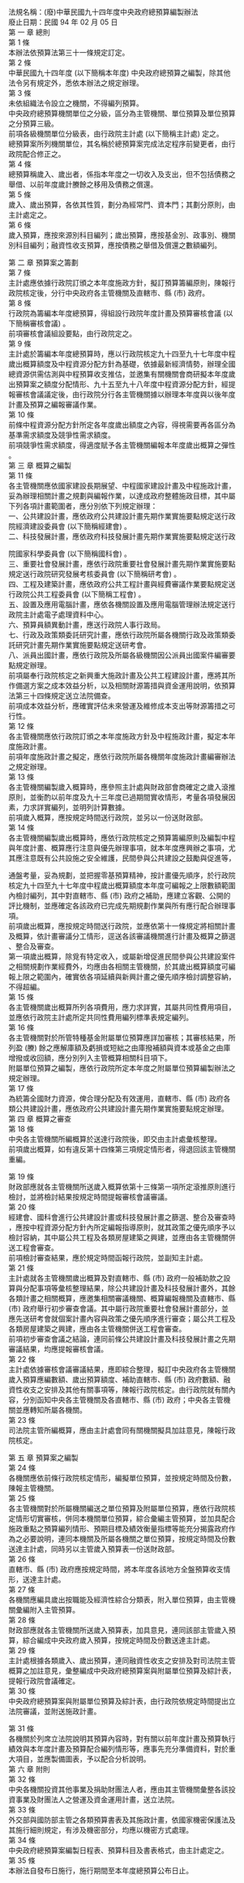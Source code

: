 法規名稱：(廢)中華民國九十四年度中央政府總預算編製辦法  
廢止日期：民國 94 年 02 月 05 日  
第 一 章 總則  
第 1 條  
本辦法依預算法第三十一條規定訂定。  
第 2 條  
中華民國九十四年度 (以下簡稱本年度) 中央政府總預算之編製，除其他  
法令另有規定外，悉依本辦法之規定辦理。  
第 3 條  
未依組織法令設立之機關，不得編列預算。  
中央政府總預算機關單位之分級，區分為主管機關、單位預算及單位預算  
之分預算三級。  
前項各級機關單位分級表，由行政院主計處 (以下簡稱主計處) 定之。  
總預算案所列機關單位，其名稱於總預算案完成法定程序前變更者，由行  
政院配合修正之。  
第 4 條  
總預算稱歲入、歲出者，係指本年度之一切收入及支出，但不包括債務之  
舉借、以前年度歲計賸餘之移用及債務之償還。  
第 5 條  
歲入、歲出預算，各依其性質，劃分為經常門、資本門；其劃分原則，由  
主計處定之。  
第 6 條  
歲入預算，應按來源別科目編列；歲出預算，應按基金別、政事別、機關  
別科目編列；融資性收支預算，應按債務之舉借及償還之數額編列。  


第 二 章 預算案之籌劃  
第 7 條  
主計處應依據行政院訂頒之本年度施政方針，擬訂預算籌編原則，陳報行  
政院核定後，分行中央政府各主管機關及直轄市、縣 (市) 政府。  
第 8 條  
行政院為籌編本年度總預算，得組設行政院年度計畫及預算審核會議 (以  
下簡稱審核會議) 。  
前項審核會議組設要點，由行政院定之。  
第 9 條  
主計處於籌編本年度總預算時，應以行政院核定九十四至九十七年度中程  
歲出概算額度及中程資源分配方針為基礎，依據最新經濟情勢，辦理全國  
總資源供需估測與中程預算收支推估，並邀集有關機關會商研擬本年度歲  
出預算案之額度分配情形、九十五至九十八年度中程資源分配方針，經提  
報審核會議議定後，由行政院分行各主管機關據以辦理本年度與以後年度  
計畫及預算之編報審議作業。  
第 10 條  
前條中程資源分配方針所定各年度歲出額度之內容，得視需要再各區分為  
基準需求額度及競爭性需求額度。  
前項競爭性需求額度，得適度賦予各主管機關編報本年度歲出概算之彈性  
。  
第 三 章 概算之編製  
第 11 條  
各主管機關應依國家建設長期展望、中程國家建設計畫及中程施政計畫，  
妥為辦理相關計畫之規劃與編報作業，以達成政府整體施政目標，其中屬  
下列各項計畫範圍者，應分別依下列規定辦理：  
一、公共建設計畫，應依政府公共建設計畫先期作業實施要點規定送行政  
院經濟建設委員會 (以下簡稱經建會) 。  
二、科技發展計畫，應依政府科技發展計畫先期作業實施要點規定送行政  


院國家科學委員會 (以下簡稱國科會) 。  
三、重要社會發展計畫，應依行政院重要社會發展計畫先期作業實施要點  
規定送行政院研究發展考核委員會 (以下簡稱研考會) 。  
四、工程及建築計畫，應依政府公共工程計畫與經費審議作業要點規定送  
行政院公共工程委員會 (以下簡稱工程會) 。  
五、設置及應用電腦計畫，應依各機關設置及應用電腦管理辦法規定送行  
政院主計處電子處理資料中心。  
六、預算員額異動計畫，應送行政院人事行政局。  
七、行政及政策類委託研究計畫，應依行政院所屬各機關行政及政策類委  
託研究計畫先期作業實施要點規定送研考會。  
八、派員出國計畫，應依行政院及所屬各級機關因公派員出國案件編審要  
點規定辦理。  
前項屬奉行政院核定之新興重大施政計畫及公共工程建設計畫，應將其所  
作備選方案之成本效益分析，以及相關財源籌措與資金運用說明，依預算  
法第三十四條規定送立法院備查。  
前項成本效益分析，應確實評估未來營運及維修成本支出等財源籌措之可  
行性。  
第 12 條  
各主管機關應依行政院訂頒之本年度施政方針及中程施政計畫，擬定本年  
度施政計畫。  
前項年度施政計畫之擬定，應依行政院所屬各機關年度施政計畫編審辦法  
之規定辦理。  
第 13 條  
各主管機關編製歲入概算時，應參照主計處與財政部會商確定之歲入滾推  
原則，並衡酌以前年度及九十三年度已過期間實收情形，考量各項發展因  
素，力求詳實編列，並明列計算數據。  
前項歲入概算，應按規定時間送行政院，並另以一份送財政部。  
第 14 條  
各主管機關編製歲出概算時，應依行政院核定之預算籌編原則及編製中程  
與年度計畫、概算應行注意與優先辦理事項，就本年度應興辦之事項，尤  
其應注意既有公共設施之安全維護，民間參與公共建設之鼓勵與促進等，  


通盤考量，妥為規劃，並把握零基預算精神，按計畫優先順序，於行政院  
核定九十四至九十七年度中程歲出概算額度本年度可編報之上限數額範圍  
內檢討編列，其中對直轄市、縣 (市) 政府之補助，應建立客觀、公開的  
評比機制，並應確定各該政府已完成先期規劃作業與所有應行配合辦理事  
項。  
前項歲出概算，應按規定時間送行政院，並應依第十一條規定將相關計畫  
及概算，依計畫審議分工情形，逕送各該審議機關進行計畫及概算之篩選  
、整合及審查。  
第一項歲出概算，除覓有特定收入，或屬新增促進民間參與公共建設案件  
之相關規劃作業經費外，均應由各相關主管機關，於其歲出概算額度可編  
報上限之範圍內，確實依各項延續與新興計畫之優先順序檢討調整容納，  
不得超編。  
第 15 條  
各主管機關歲出概算所列各項費用，應力求詳實，其屬共同性費用項目，  
並應依行政院主計處所定共同性費用編列標準表規定編列。  
第 16 條  
各主管機關對於所管特種基金附屬單位預算應詳加審核；其審核結果，所  
列盈 (賸) 餘之應解庫額及虧損或短絀之由庫撥補額與資本或基金之由庫  
增撥或收回額，應分別列入主管概算相關科目項下。  
附屬單位預算之編製，應依行政院所定本年度之附屬單位預算編製辦法之  
規定辦理。  
第 17 條  
為統籌全國財力資源，俾合理分配及有效運用，直轄市、縣 (市) 政府各  
類公共建設計畫，應依政府公共建設計畫先期作業實施要點規定辦理。  
第 四 章 概算之審查  
第 18 條  
中央各主管機關所編概算於送達行政院後，即交由主計處彙核整理。  
前項歲出概算，如有違反第十四條第三項規定情形者，得退回該主管機關  
重編。  


第 19 條  
財政部應就各主管機關所送歲入概算依第十三條第一項所定滾推原則進行  
檢討，並將檢討結果按規定時間提報審核會議審議。  
第 20 條  
經建會、國科會進行公共建設計畫或科技發展計畫之篩選、整合及審查時  
，應按中程資源分配方針內所定編報指導原則，就其政策之優先順序予以  
檢討容納，其中屬公共工程及各類房屋建築之興建，並應由各主管機關併  
送工程會審查。  
前項檢討審查結果，應於規定時間函報行政院，並副知主計處。  
第 21 條  
主計處就各主管機關歲出概算及對直轄市、縣 (市) 政府一般補助款之設  
算與分配事項等彙核整理結果，除公共建設計畫及科技發展計畫外，其餘  
各類計畫之相關概算，應邀集相關審議機關、概算編報機關及直轄市、縣  
(市) 政府舉行初步審查會議。其中屬行政院重要社會發展計畫部分，並  
應先送研考會就個案計畫內容與政策之優先順序進行審查；屬公共工程及  
各類房屋建築之興建，應由各主管機關併送工程會審查。  
前項初步審查會議之結論，連同前條公共建設計畫及科技發展計畫之先期  
審議結果，均應提報審核會議。  
第 22 條  
主計處依據審核會議審議結果，應即綜合整理，擬訂中央政府各主管機關  
歲入預算應編數額、歲出預算額度、補助直轄市、縣 (市) 政府數額、融  
資性收支之安排及其他有關事項等，陳報行政院核定。由行政院就有關內  
容，分別函知中央各主管機關及各直轄市、縣 (市) 政府；中央各主管機  
關並應轉知所屬各機關。  
第 23 條  
司法院主管所編概算，應由主計處會同有關機關擬具加註意見，陳報行政  
院核定。  


第 五 章 預算案之編製  
第 24 條  
各機關應依前條行政院核定情形，編擬單位預算，並按規定時間及份數，  
陳報主管機關。  
第 25 條  
各主管機關對於所屬機關編送之單位預算及附屬單位預算，應依行政院核  
定情形切實審核，併同本機關單位預算，綜合彙編主管預算，並加具配合  
施政重點之預算編列情形、預期目標及績效衡量指標等能充分揭露政府作  
為之必要說明，連同本機關及所屬各機關之單位預算，按規定時間及份數  
送達主計處，同時另以主管歲入預算表一份送財政部。  
第 26 條  
直轄市、縣 (市) 政府應按規定時間，將本年度各該地方全盤預算收支情  
形，送達主計處。  
第 27 條  
各機關應編具歲出按職能及經濟性綜合分類表，附入單位預算，由主管機  
關彙編附入主管預算。  
第 28 條  
財政部應就各主管機關所送歲入預算表，加具意見，連同該部主管歲入預  
算，綜合編成中央政府歲入預算，按規定時間及份數送達主計處。  
第 29 條  
主計處根據各類歲入、歲出預算，連同融資性收支之安排及對司法院主管  
概算之加註意見，彙整編成中央政府總預算案與附屬單位預算及綜計表，  
提報行政院會議確定。  
第 30 條  
中央政府總預算案與附屬單位預算及綜計表，由行政院依規定時間提出立  
法院審議，並附送施政計畫。  


第 31 條  
各機關於列席立法院說明其預算內容時，對有關以前年度計畫及預算執行  
績效與本年度計畫及預算配合編列情形等，應事先充分準備資料，對於重  
大項目，並應製備圖表，予以配合分析說明。  
第 六 章 附則  
第 32 條  
中央各機關投資其他事業及捐助財團法人者，應由其主管機關彙整各該投  
資事業及財團法人之營運及資金運用計畫，送立法院。  
第 33 條  
外交部與國防部主管之各類預算書表及其施政計畫，依國家機密保護法及  
其施行細則規定，有涉及機密部分，均應以機密方式處理。  
第 34 條  
中央政府總預算案編製日程表、預算科目及書表格式，由主計處定之。  
第 35 條  
本辦法自發布日施行，施行期間至本年度總預算公布日止。  


